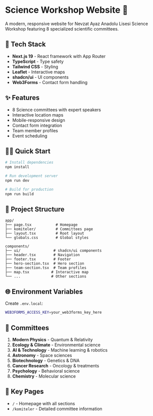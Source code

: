 # Science Workshop Website 🧬

A modern, responsive website for Nevzat Ayaz Anadolu Lisesi Science Workshop featuring 8 specialized scientific committees.

## 🚀 Tech Stack

- **Next.js 19** - React framework with App Router
- **TypeScript** - Type safety
- **Tailwind CSS** - Styling
- **Leaflet** - Interactive maps
- **shadcn/ui** - UI components
- **Web3Forms** - Contact form handling

## ✨ Features

- 8 Science committees with expert speakers
- Interactive location maps
- Mobile-responsive design
- Contact form integration
- Team member profiles
- Event scheduling

## 🏃‍♂️ Quick Start

```bash
# Install dependencies
npm install

# Run development server
npm run dev

# Build for production
npm run build
```

## 📁 Project Structure

```
app/
├── page.tsx           # Homepage
├── komiteler/         # Committees page
├── layout.tsx         # Root layout
└── globals.css        # Global styles

components/
├── ui/               # shadcn/ui components
├── header.tsx        # Navigation
├── footer.tsx        # Footer
├── hero-section.tsx  # Hero section
├── team-section.tsx  # Team profiles
├── map.tsx          # Interactive map
└── ...              # Other sections
```

## 🌐 Environment Variables

Create `.env.local`:

```bash
WEB3FORMS_ACCESS_KEY=your_web3forms_key_here
```

## 📝 Committees

1. **Modern Physics** - Quantum & Relativity
2. **Ecology & Climate** - Environmental science
3. **AI & Technology** - Machine learning & robotics
4. **Astronomy** - Space sciences
5. **Biotechnology** - Genetics & DNA
6. **Cancer Research** - Oncology & treatments
7. **Psychology** - Behavioral science
8. **Chemistry** - Molecular science

## 🎯 Key Pages

- `/` - Homepage with all sections
- `/komiteler` - Detailed committee information

